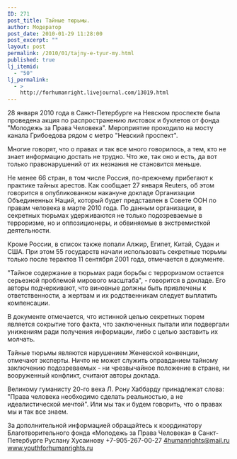 ```yaml
---
ID: 271
post_title: Тайные тюрьмы.
author: Модератор
post_date: 2010-01-29 11:28:00
post_excerpt: ""
layout: post
permalink: /2010/01/tajny-e-tyur-my.html
published: true
lj_itemid:
  - "50"
lj_permalink:
  - >
    http://forhumanright.livejournal.com/13019.html
---
```

28 января 2010 года в Санкт-Петербурге на Невском проспекте была проведена акция по распространению листовок и буклетов от фонда "Молодежь за Права Человека". Мероприятие проходило на мосту канала Грибоедова рядом с метро "Невский проспект".

Многие говорят, что о правах и так все много говорилось, а тем, кто не знает информацию достать не трудно. Что же, так оно и есть, да вот только правонарушений от их незнания не становится меньше.

Не менее 66 стран, в том числе Россия, по-прежнему прибегают к практике тайных арестов. Как сообщает 27 января Reuters, об этом говорится в опубликованном накануне докладе Организации Объединенных Наций, который будет представлен в Совете ООН по правам человека в марте 2010 года. По данным организации, в секретных тюрьмах удерживаются не только подозреваемые в терроризме, но и оппозиционеры, и обвиняемые в экстремисткой деятельности.

Кроме России, в список также попали Алжир, Египет, Китай, Судан и США. При этом 55 государств начали использовать секретные тюрьмы только после терактов 11 сентября 2001 года, отмечается в документе.

"Тайное содержание в тюрьмах ради борьбы с терроризмом остается серьезной проблемой мирового масштаба", - говорится в докладе. Его авторы подчеркивают, что виновные должны быть привлечены к ответственности, а жертвам и их родственникам следует выплатить компенсации.

В документе отмечается, что истинной целью секретных тюрем является сокрытие того факта, что заключенных пытали или подвергали унижениям ради получения информации, либо с целью заставить их молчать.

Тайные тюрьмы являются нарушением Женевской конвенции, отмечают эксперты. Ничто не может служить оправданием тайному заключению подозреваемых - ни чрезвычайное положение в стране, ни вооруженный конфликт, считают авторы доклада.

Великому гуманисту 20-го века Л. Рону Хаббарду принадлежат слова: "Права человека необходимо сделать реальностью, а не идеалистической мечтой". Или мы так и будем говорить, что о правах мы и так все знаем.

За дополнительной информацией обращайтесь к координатору
Благотворительного фонда «Молодежь за Права Человека» в Санкт-Петербурге
Руслану Хусаинову
+7-905-267-00-27
4humanrights@mail.ru
www.youthforhumanrights.ru